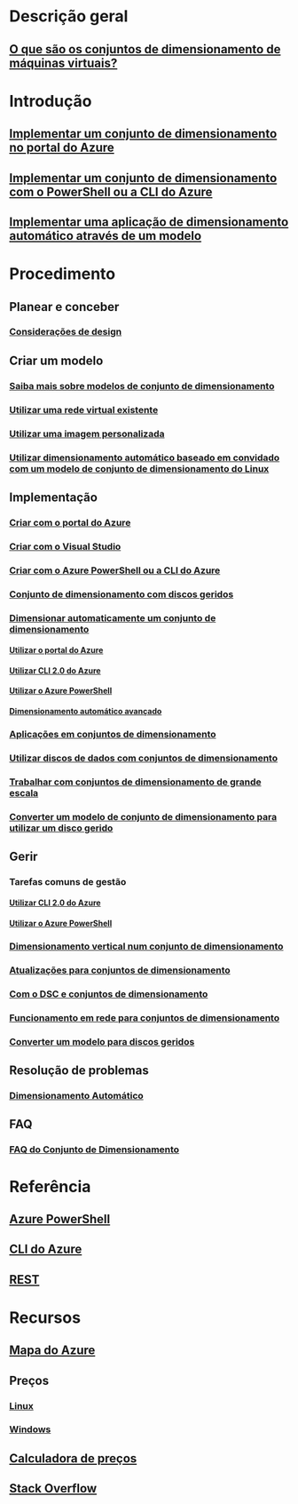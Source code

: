 # Descrição geral
## [O que são os conjuntos de dimensionamento de máquinas virtuais?](virtual-machine-scale-sets-overview.md)

# Introdução
## [Implementar um conjunto de dimensionamento no portal do Azure](virtual-machine-scale-sets-portal-create.md)
## [Implementar um conjunto de dimensionamento com o PowerShell ou a CLI do Azure](virtual-machine-scale-sets-create.md)
## [Implementar uma aplicação de dimensionamento automático através de um modelo](virtual-machine-scale-sets-deploy-scaling-app-template.md)

# Procedimento
## Planear e conceber
### [Considerações de design](virtual-machine-scale-sets-design-overview.md)

## Criar um modelo
### [Saiba mais sobre modelos de conjunto de dimensionamento](virtual-machine-scale-sets-mvss-start.md)
### [Utilizar uma rede virtual existente](virtual-machine-scale-sets-mvss-existing-vnet.md)
### [Utilizar uma imagem personalizada](virtual-machine-scale-sets-mvss-custom-image.md)
### [Utilizar dimensionamento automático baseado em convidado com um modelo de conjunto de dimensionamento do Linux](virtual-machine-scale-sets-mvss-guest-based-autoscale-linux.md)

## Implementação
### [Criar com o portal do Azure](virtual-machine-scale-sets-portal-create.md)
### [Criar com o Visual Studio](virtual-machine-scale-sets-vs-create.md)
### [Criar com o Azure PowerShell ou a CLI do Azure](virtual-machine-scale-sets-create.md)
### [Conjunto de dimensionamento com discos geridos](virtual-machine-scale-sets-managed-disks.md)
### [Dimensionar automaticamente um conjunto de dimensionamento](virtual-machine-scale-sets-autoscale-overview.md)
#### [Utilizar o portal do Azure](virtual-machine-scale-sets-autoscale-portal.md)
#### [Utilizar CLI 2.0 do Azure](virtual-machine-scale-sets-autoscale-cli.md)
#### [Utilizar o Azure PowerShell](virtual-machine-scale-sets-autoscale-powershell.md)
#### [Dimensionamento automático avançado](../monitoring-and-diagnostics/insights-advanced-autoscale-virtual-machine-scale-sets.md)
### [Aplicações em conjuntos de dimensionamento](virtual-machine-scale-sets-deploy-app.md)
### [Utilizar discos de dados com conjuntos de dimensionamento](virtual-machine-scale-sets-attached-disks.md)
### [Trabalhar com conjuntos de dimensionamento de grande escala](virtual-machine-scale-sets-placement-groups.md)
### [Converter um modelo de conjunto de dimensionamento para utilizar um disco gerido](virtual-machine-scale-sets-convert-template-to-md.md)

## Gerir
### Tarefas comuns de gestão
#### [Utilizar CLI 2.0 do Azure](virtual-machine-scale-sets-manage-cli.md)
#### [Utilizar o Azure PowerShell](virtual-machine-scale-sets-manage-powershell.md)
### [Dimensionamento vertical num conjunto de dimensionamento](virtual-machine-scale-sets-vertical-scale-reprovision.md)
### [Atualizações para conjuntos de dimensionamento](virtual-machine-scale-sets-upgrade-scale-set.md)
### [Com o DSC e conjuntos de dimensionamento](virtual-machine-scale-sets-dsc.md)
### [Funcionamento em rede para conjuntos de dimensionamento](virtual-machine-scale-sets-networking.md)
### [Converter um modelo para discos geridos](virtual-machine-scale-sets-convert-template-to-md.md)

## Resolução de problemas
### [Dimensionamento Automático](virtual-machine-scale-sets-troubleshoot.md)

## FAQ
### [FAQ do Conjunto de Dimensionamento](virtual-machine-scale-sets-faq.md)

# Referência
## [Azure PowerShell](/powershell/azure/overview)
## [CLI do Azure](../virtual-machines/azure-cli-arm-commands.md)
## [REST](/rest/api/virtualmachinescalesets/)

# Recursos
## [Mapa do Azure](https://azure.microsoft.com/roadmap/?category=compute)
## Preços 
### [Linux](https://azure.microsoft.com/pricing/details/virtual-machine-scale-sets/linux/)
### [Windows](https://azure.microsoft.com/pricing/details/virtual-machine-scale-sets/windows/)
## [Calculadora de preços](https://azure.microsoft.com/pricing/calculator/)
## [Stack Overflow](http://stackoverflow.com/questions/tagged/azure-vm-scale-set)
